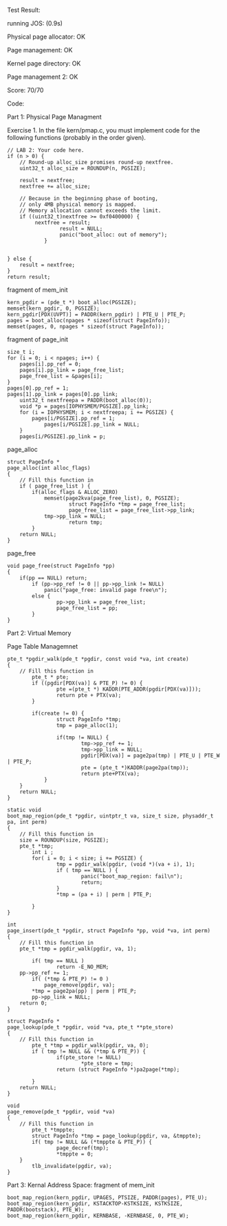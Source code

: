 Test Result:

running JOS: (0.9s)

  Physical page allocator: OK 
  
  Page management: OK 
  
  Kernel page directory: OK 
  
  Page management 2: OK 
  
Score: 70/70

Code:

Part 1: Physical Page Managment

Exercise 1. In the file kern/pmap.c, you must implement code for the following functions (probably in the order given).

	// LAB 2: Your code here.
	if (n > 0) {
		// Round-up alloc_size promises round-up nextfree.
		uint32_t alloc_size = ROUNDUP(n, PGSIZE);

		result = nextfree;
		nextfree += alloc_size;

		// Because in the beginning phase of booting,
		// only 4MB physical memory is mapped.
		// Memory allocation cannot exceeds the limit.
		if ((uint32_t)nextfree >= 0xf0400000) {
		     nextfree = result;
                     result = NULL;
                     panic("boot_alloc: out of memory");
                }

        
	} else {
		result = nextfree;
	}
	return result;

fragment of mem_init

	kern_pgdir = (pde_t *) boot_alloc(PGSIZE);
	memset(kern_pgdir, 0, PGSIZE);
	kern_pgdir[PDX(UVPT)] = PADDR(kern_pgdir) | PTE_U | PTE_P;
	pages = boot_alloc(npages * sizeof(struct PageInfo));
	memset(pages, 0, npages * sizeof(struct PageInfo));
        
fragment of page_init

	size_t i;
	for (i = 0; i < npages; i++) {
		pages[i].pp_ref = 0;
		pages[i].pp_link = page_free_list;
		page_free_list = &pages[i];
	}
	pages[0].pp_ref = 1;
	pages[1].pp_link = pages[0].pp_link;
        uint32_t nextfreepa = PADDR(boot_alloc(0)); 
        void *p = pages[IOPHYSMEM/PGSIZE].pp_link;
        for (i = IOPHYSMEM; i < nextfreepa; i += PGSIZE) { 
        	pages[i/PGSIZE].pp_ref = 1;  
                pages[i/PGSIZE].pp_link = NULL;     
        }      
        pages[i/PGSIZE].pp_link = p;

page_alloc
	
	struct PageInfo *
	page_alloc(int alloc_flags)
	{
		// Fill this function in
		if ( page_free_list ) {
			if(alloc_flags & ALLOC_ZERO) 
				memset(page2kva(page_free_list), 0, PGSIZE);
                        struct PageInfo *tmp = page_free_list;
                        page_free_list = page_free_list->pp_link;
		        tmp->pp_link = NULL;
                        return tmp; 
        	}
		return NULL;
	}

page_free

	void page_free(struct PageInfo *pp)
	{
		if(pp == NULL) return;
        	if (pp->pp_ref != 0 || pp->pp_link != NULL)
        		panic("page_free: invalid page free\n");
        	else {
            		pp->pp_link = page_free_list;
            		page_free_list = pp;
        	}
	}

Part 2: Virtual Memory

Page Table Managemnet

	pte_t *pgdir_walk(pde_t *pgdir, const void *va, int create)
	{
		// Fill this function in
        	pte_t * pte;
        	if ((pgdir[PDX(va)] & PTE_P) != 0) {
        	        pte =(pte_t *) KADDR(PTE_ADDR(pgdir[PDX(va)]));
        	        return pte + PTX(va);  
        	} 
        
        	if(create != 0) {
               		struct PageInfo *tmp;
               		tmp = page_alloc(1);
       
               		if(tmp != NULL) {
                       		tmp->pp_ref += 1;
                       		tmp->pp_link = NULL;
                       		pgdir[PDX(va)] = page2pa(tmp) | PTE_U | PTE_W | PTE_P;
                       		pte = (pte_t *)KADDR(page2pa(tmp));
                       		return pte+PTX(va);
               	}
        }
		return NULL;
	}
	
	static void
	boot_map_region(pde_t *pgdir, uintptr_t va, size_t size, physaddr_t pa, int perm)
	{
		// Fill this function in
	   	size = ROUNDUP(size, PGSIZE);
	 	pte_t *tmp;
        	int i ;
        	for( i = 0; i < size; i += PGSIZE) { 
              		tmp = pgdir_walk(pgdir, (void *)(va + i), 1);  
              		if ( tmp == NULL ) {
                     		panic("boot_map_region: fail\n");
                     		return;
              		}
              		*tmp = (pa + i) | perm | PTE_P; 
 
        	}
	}

	int
	page_insert(pde_t *pgdir, struct PageInfo *pp, void *va, int perm)
	{
		// Fill this function in
		pte_t *tmp = pgdir_walk(pgdir, va, 1);
         
        	if( tmp == NULL )
                	return -E_NO_MEM;
		pp->pp_ref += 1;
        	if( (*tmp & PTE_P) != 0 )
                page_remove(pgdir, va);
        	*tmp = page2pa(pp) | perm | PTE_P;
        	pp->pp_link = NULL;
		return 0;
	}
	
	struct PageInfo *
	page_lookup(pde_t *pgdir, void *va, pte_t **pte_store)
	{
		// Fill this function in
        	pte_t *tmp = pgdir_walk(pgdir, va, 0);
        	if ( tmp != NULL && (*tmp & PTE_P)) {
                	if(pte_store != NULL) 
                        	*pte_store = tmp;
                	return (struct PageInfo *)pa2page(*tmp);

        	}
		return NULL;
	}
	
	void
	page_remove(pde_t *pgdir, void *va)
	{
		// Fill this function in
        	pte_t *tmppte;
        	struct PageInfo *tmp = page_lookup(pgdir, va, &tmppte);
        	if( tmp != NULL && (*tmppte & PTE_P)) {
                	page_decref(tmp);
                	*tmppte = 0;
		}
        	tlb_invalidate(pgdir, va);
	}
	
Part 3: Kernal Address Space:
fragment of mem_init

	boot_map_region(kern_pgdir, UPAGES, PTSIZE, PADDR(pages), PTE_U);
	boot_map_region(kern_pgdir, KSTACKTOP-KSTKSIZE, KSTKSIZE, PADDR(bootstack), PTE_W);
	boot_map_region(kern_pgdir, KERNBASE, -KERNBASE, 0, PTE_W);
	
